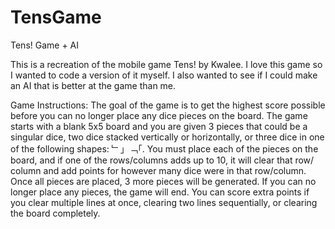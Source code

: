 # TensGame
Tens! Game + AI

This is a recreation of the mobile game Tens! by Kwalee. 
I love this game so I wanted to code a version of it 
myself. I also wanted to see if I could make an AI that 
is better at the game than me. 

Game Instructions: 
The goal of the game is to get the highest score 
possible before you can no longer place any dice pieces 
on the board. The game starts with a blank 5x5 board and
you are given 3 pieces that could be a singular dice, 
two dice stacked vertically or horizontally, or three
dice in one of the following shapes: ﹂」﹁「. You must 
place each of the pieces on the board, and if one of the
rows/columns adds up to 10, it will clear that row/
column and add points for however many dice were in
that row/column. Once all pieces are placed, 3 more 
pieces will be generated. If you can no longer place any 
pieces, the game will end. You can score extra points if 
you clear multiple lines at once, clearing two lines 
sequentially, or clearing the board completely. 